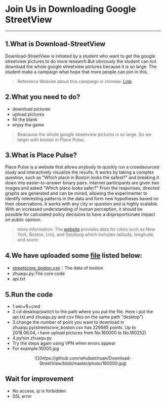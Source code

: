# Join Us in Downloading Google StreetView
---
## 1.What is Download-StreetView
Download-StreetView is initiated by a student who want to get the google streetview pictures to do more research.But obviously the student can not download the whole google streetview pictures because it is so large.
The student make a campaign what hope that more people can join in this.
> Reference Website about this campaign in chinese: [Link](https://zhuanlan.zhihu.com/p/34967038).
## 2.What you need to do?
* download pictures
* upload pictures
* fill the blank 
* enjoy the game
>Beacause the whole google streetview pictures is so large. So we begin with boston in Place Pulse.
## 3.What is Place Pulse?
Place Pulse is a website that allows anybody to quickly run a crowdsourced study and interactively visualize the results. It works by taking a complex question, such as "Which place in Boston looks the safest?" and breaking it down into easier-to-answer binary pairs. Internet participants are given two images and asked "Which place looks safer?" From the responses, directed graphs are generated and can be mined, allowing the experimenter to identify interesting patterns in the data and form new hypotheses based on their observations. It works with any city or question and is highly scalable. With an increased understanding of human perception, it should be possible for calculated policy decisions to have a disproportionate impact on public opinion.
>more information: The [website](http://pulse.media.mit.edu/) provides data for cities such as New York, Boston, Linz, and Salzburg which includes latitude, longitude, and score.
## 4.We have uploaded some [file](https://pan.baidu.com/s/1-Gk7Nnz3deICKW9C4fcN1g#list/path=%2F) listed below:
* [streetscore_boston.csv](http://streetscore.media.mit.edu/data.html)：The data of boston
* zhuaqu.py:The core code
* api.txt
## 5.Run the code
* 1.win+R+cmd
* 2.cd desktop(switch to the path where you put the file. Here i put the api.txt and zhuaqu.py and csv files on the same path "desktop")
* 3.change the number of point you want to download in zhuaqu.py(streetscore_boston.csv has 229565 points. Up to 2018.06.04, i have upload pictures from No.160000 to No.160252)
* 4.pyhon zhuaqu.py
* Try the steps again using VPN when errors appear<br>
* For example:16000.jpg

<div align=center>![](https://github.com/whubaichuan/Download-StreetView/blob/master/photo/160000.jpg)
</div>

## Wait for improvement
* No access, ip is forbidden 
* SSL error

